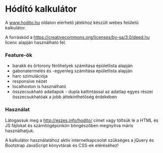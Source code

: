 Hódító kalkulátor
===

A www.hodito.hu oldalon elérhető játékhoz készült webes felületű kalkulátor.

A forráskód a https://creativecommons.org/licenses/by-sa/3.0/deed.hu licenc
alapján használható fel.

### Feature-ök
* barakk és őrtorony férőhelyek számítása épületlista alapján
* gabonatermelés és -egyenleg számítása épületlista alapján
* harc szimulációja
* responsive nézet
* localhoston is használható
* összecsukható adatlapok - dupla kattintással az adatlap egyes részei összecsukhatóak a jobb áttekinthetőség érdekében

### Használat
Látogassuk meg a http://eszes.info/hodito/ címet vagy töltsük le a HTML és JS fájlokat és számítógépünkön böngészőben megnyitva máris használhatjuk.

A kalkulátor használatához aktív internetkapcsolat szükséges a jQuery és Bootstrap JavaScript könyvtárak és CSS-ek eléréséhez!
